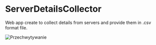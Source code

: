 # ServerDetailsCollector

Web app create to collect details from servers and provide them in .csv format file.

![Przechwytywanie](https://github.com/bdrab/ServerDetailsCollector/assets/97404833/1da0826a-27fd-4eec-9aea-5d58df148689)
